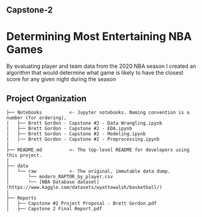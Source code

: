 ## Capstone-2
# Determining Most Entertaining NBA Games

By evaluating player and team data from the 2020 NBA season I created an algorithm that would determine what game is likely to have the closest score for any given night
during the season

Project Organization
------------

    ├── Notebooks          <- Jupyter notebooks. Naming convention is a number (for ordering),
    |   ├── Brett Gordon - Capstone #2 - Data Wrangling.ipynb
    |   ├── Brett Gordon - Capstone #2 - EDA.ipynb
    |   ├── Brett Gordon - Capstone #2 - Modeling.ipynb
    |   |── Brett Gordon - Capstone #2 - Preprocessing.ipynb
    |
    ├── README.md          <- The top-level README for developers using this project.
    |
    ├── data
    │   └── raw            <- The original, immutable data dump.
    │       └── modern_RAPTOR_by_player.csv
    │       └── [NBA Database dataset](https://www.kaggle.com/datasets/wyattowalsh/basketball/)
    │
    ├── Reports
    │   ├── Capstone #2 Project Proposal - Brett Gordon.pdf
    │   ├── Capstone 2 Final Report.pdf
